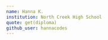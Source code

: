 ```yaml
---
name: Hanna K. 
institution: North Creek High School
quote: get(diploma)
github_user: hannacodes
---
```

